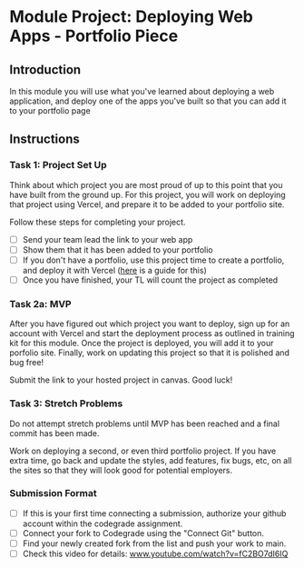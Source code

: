 # Module Project: Deploying Web Apps - Portfolio Piece

## Introduction

In this module you will use what you've learned about deploying a web application, and deploy one of the apps you've built so that you can add it to your portfolio page

## Instructions 

### Task 1: Project Set Up

Think about which project you are most proud of up to this point that you have built from the ground up. For this project, you will work on deploying that project using Vercel, and prepare it to be added to your portfolio site. 

Follow these steps for completing your project.

- [ ] Send your team lead the link to your web app 
- [ ] Show them that it has been added to your portfolio
- [ ] If you don't have a portfolio, use this project time to create a portfolio, and deploy it with Vercel ([here](https://github.com/Lambhool/portfolio-website) is a guide for this)
- [ ] Once you have finished, your TL will count the project as completed

### Task 2a: MVP

After you have figured out which project you want to deploy, sign up for an account with Vercel and start the deployment process as outlined in training kit for this module. Once the project is deployed, you will add it to your porfolio site. Finally, work on updating this project so that it is polished and bug free! 

Submit the link to your hosted project in canvas. Good luck!

### Task 3: Stretch Problems

Do not attempt stretch problems until MVP has been reached and a final commit has been made.

Work on deploying a second, or even third portfolio project. If you have extra time, go back and update the styles, add features, fix bugs, etc, on all the sites so that they will look good for potential employers.

### Submission Format
- [ ] If this is your first time connecting a submission, authorize your github account within the codegrade assignment.
- [ ] Connect your fork to Codegrade using the "Connect Git" button.
- [ ] Find your newly created fork from the list and push your work to main.
- [ ] Check this video for details: www.youtube.com/watch?v=fC2BO7dI6IQ
